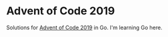 # Advent of Code 2019

Solutions for [Advent of Code 2019](https://adventofcode.com/2019) in Go.
I'm learning Go here. 
